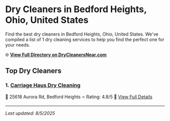 # Dry Cleaners in Bedford Heights, Ohio, United States

Find the best dry cleaners in Bedford Heights, Ohio, United States. We've compiled a list of 1 dry cleaning services to help you find the perfect one for your needs.

🌐 **[View Full Directory on DryCleanersNear.com](https://drycleanersnear.com/city/US/Ohio/Bedford%20Heights)**

## Top Dry Cleaners

### 1. [Carriage Haus Dry Cleaning](https://drycleanersnear.com/dryCleaner/6875b6579b5c02c2ea277e86/carriage-haus-dry-cleaning)
📍 25618 Aurora Rd, Bedford Heights
⭐ Rating: 4.8/5
🔗 [View Full Details](https://drycleanersnear.com/dryCleaner/6875b6579b5c02c2ea277e86/carriage-haus-dry-cleaning)


---

*Last updated: 8/5/2025*
